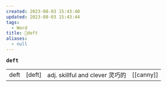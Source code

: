 ```yaml
---
created: 2023-08-03 15:43:40
updated: 2023-08-03 15:43:44
tags:
  - Word
title: 📖deft
aliases:
  - null
---
```


<pre><strong>deft</strong></pre>
|   |   |   |   |
|---|---|---|---|
|deft|[deft]|adj. skillful and clever 灵巧的|[[canny]]|